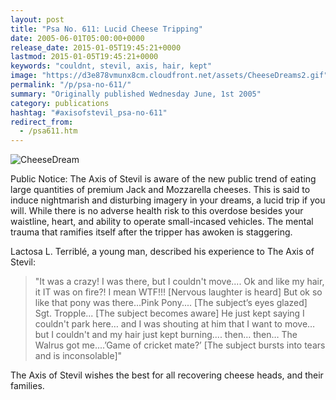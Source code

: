 ```yaml
---
layout: post
title: "Psa No. 611: Lucid Cheese Tripping"
date: 2005-06-01T05:00:00+0000
release_date: 2015-01-05T19:45:21+0000
lastmod: 2015-01-05T19:45:21+0000
keywords: "couldnt, stevil, axis, hair, kept"
image: "https://d3e878vmunx8cm.cloudfront.net/assets/CheeseDreams2.gif"
permalink: "/p/psa-no-611/"
summary: "Originally published Wednesday June, 1st 2005"
category: publications
hashtag: "#axisofstevil_psa-no-611"
redirect_from:
  - /psa611.htm
---
```


[id_1]: https://d3e878vmunx8cm.cloudfront.net/assets/CheeseDreams2.gif "CheeseDream"
![CheeseDream][id_1]

Public Notice:
The Axis of Stevil is aware of the new public trend of eating large quantities of premium Jack and Mozzarella cheeses. This is said to induce nightmarish and disturbing imagery in your dreams, a lucid trip if you will. While there is no adverse health risk to this overdose besides your waistline, heart, and ability to operate small-incased vehicles. The mental trauma that ramifies itself after the tripper has awoken is staggering.

Lactosa L. Terriblé, a young man, described his experience to The Axis of Stevil:

> "It was a crazy! I was there, but I couldn't move.... Ok and like my hair, it IT was on fire?! I mean WTF!!! [Nervous laughter is heard] But ok so like that pony was there…Pink Pony.... [The subject’s eyes glazed] Sgt. Tropple... [The subject becomes aware] He just kept saying I couldn't park here… and I was shouting at him that I want to move… but I couldn't and my hair just kept burning.... then… then… The Walrus got me....’Game of cricket mate?’ [The subject bursts into tears and is inconsolable]"

The Axis of Stevil wishes the best for all recovering cheese heads, and their families.
